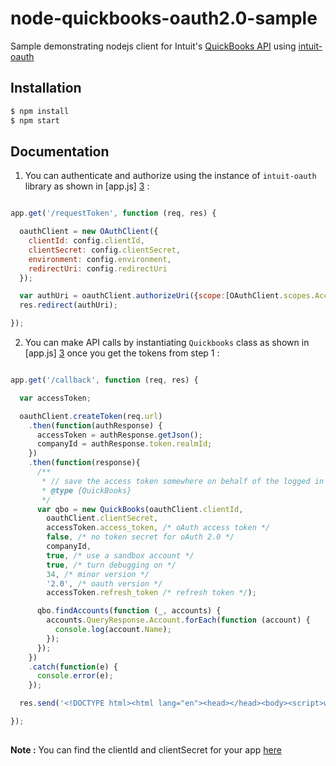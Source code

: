 # node-quickbooks-oauth2.0-sample

Sample demonstrating nodejs client for Intuit's [QuickBooks API][1] using [intuit-oauth][2] 

## Installation

```bash
$ npm install
$ npm start
```

## Documentation

1. You can authenticate and authorize using the instance of `intuit-oauth` library as shown in [app.js] [3] :

```javascript

app.get('/requestToken', function (req, res) {

  oauthClient = new OAuthClient({
    clientId: config.clientId,
    clientSecret: config.clientSecret,
    environment: config.environment,
    redirectUri: config.redirectUri
  });

  var authUri = oauthClient.authorizeUri({scope:[OAuthClient.scopes.Accounting],state:'node-quickbooks-oauth2-test'});
  res.redirect(authUri);

});

```

2. You can make API calls by instantiating `Quickbooks` class as shown in [app.js] [3] once you get the tokens from step 1 :

```javascript

app.get('/callback', function (req, res) {

  var accessToken;

  oauthClient.createToken(req.url)
    .then(function(authResponse) {
      accessToken = authResponse.getJson();
      companyId = authResponse.token.realmId;
    })
    .then(function(response){
      /**
       * // save the access token somewhere on behalf of the logged in user
       * @type {QuickBooks}
       */
      var qbo = new QuickBooks(oauthClient.clientId,
        oauthClient.clientSecret,
        accessToken.access_token, /* oAuth access token */
        false, /* no token secret for oAuth 2.0 */
        companyId,
        true, /* use a sandbox account */
        true, /* turn debugging on */
        34, /* minor version */
        '2.0', /* oauth version */
        accessToken.refresh_token /* refresh token */);

      qbo.findAccounts(function (_, accounts) {
        accounts.QueryResponse.Account.forEach(function (account) {
          console.log(account.Name);
        });
      });
    })
    .catch(function(e) {
      console.error(e);
    });

  res.send('<!DOCTYPE html><html lang="en"><head></head><body><script>window.opener.location.reload(); window.close();</script></body></html>');

});
 

```

**Note :** You can find the clientId and clientSecret for your app [here][4] 


[1]: https://developer.intuit.com/docs/api/accounting
[2]: https://github.com/intuit/oauth-jsclient
[3]: https://github.com/mcohen01/node-quickbooks/blob/master/oauth2example/app.js
[4]: https://developer.intuit.com/app/developer/qbo/docs/get-started#create-an-app